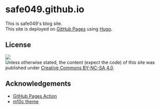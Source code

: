 # safe049.github.io
This is safe049's blog site.  
This site is deployed on [GitHub Pages](https://safe049.github.io) using [Hugo](https://gohugo.io).

## License
![](https://licensebuttons.net/l/by-nc-sa/4.0/88x31.png)  
Unless otherwise stated, the content (expect the code) of this site was published under [Creative Commons BY-NC-SA 4.0](https://creativecommons.org/licenses/by-nc-sa/4.0/).

## Acknowledgements
- [GitHub Pages Action](https://github.com/peaceiris/actions-gh-pages)
- [m10c theme](https://github.com/vaga/hugo-theme-m10c) 
